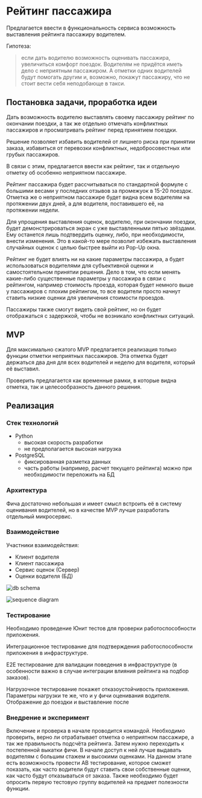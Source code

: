 # Рейтинг пассажира
Предлагается ввести в функциональность сервиса возможность выставления рейтинга пассажиру водителем.

Гипотеза:
> если дать водителю возможность оценивать пассажира, увеличиться комфорт поездок. Водителям не придётся иметь дело с неприятным пассажиром. А отметки одних водителей будут помогать другим и, возможно, покажут пассажиру, что не стоит вести себя неподобающе в такси.

## Постановка задачи, проработка идеи
Дать возможность водителю выставлять своему пассажиру рейтинг по окончании поездки, а так же отдельно отмечать конфликтных пассажиров и просматривать рейтинг перед принятием поездки.

Решение позволяет избавить водителей от лишнего риска при принятии заказа, избавиться от перевозки конфликтных, недобросовестных или грубых пассажиров.

В связи с этим, предлагается ввести как рейтинг, так и отдельную отметку об особенно неприятном пассажире.

Рейтинг пассажира будет рассчитываться по стандартной формуле с большими весами у последних отзывов за промежуок в 15-20 поездок. Отметка же о неприятном пассажире будет видна всем водителям на протяжении двух дней, а для водителя, поставившего её, на протяжении недели.

Для упрощения выставления оценок, водителю, при окончании поездки, будет демонстрироваться экран с уже выставленными пятью звёздами. Ему останется лишь подтвердить оценку, либо, при необходимости, внести изменения. Это в какой-то мере позволит избежать выставления случайных оценок с целью быстрее выйти из Pop-Up окна.

Рейтинг не будет влиять ни на какие параметры пассажира, а будет использоваться водителями для субъективной оценки и самостоятельном принятии решения. Дело в том, что если менять какие-либо существенные параметры у пассажира в связи с рейтингом, например стоимость проезда, которая будет немного выше у пассажиров с плохим рейтингом, то все водители просто начнут ставить низкие оценки для увеличения стоимости проездов.

Пассажиры также смогут видеть свой рейтинг, но он будет отображаться с задержкой, чтобы не возникало конфликтных ситуаций.

## MVP
Для максимально сжатого MVP предлагается реализация только функции отметки неприятных пассажиров. Эта отметка будет держаться два дня для всех водителей и неделю для водителя, который её выставил.

Проверить предлагается как временные рамки, в которые видна отметка, так и целесообразность данного решения.

## Реализация

### Стек технологий
- Python
    + высокая скорость разработки
    + не предполагается высокая нагрузка
- PostgreSQL
    + фиксированная разметка данных
    + часть работы (например, расчет текущего рейтинга) можно при необходимости переложить на БД

### Архитектура
Фича достаточно небольшая и имеет смысл встроить её в систему оценивания водителей, но в качестве MVP лучше разработать отдельный микросервис.

### Взаимодействие
Участники взаимодействия:
- Клиент водителя
- Клиент пассажира
- Сервис оценок (Сервер)
- Оценки водителя (БД)

![db schema]()

![sequence diagram]()

### Тестирование
Необходимо проведение Юнит тестов для проверки работоспособности приложения.

Интеграционное тестирование для подтверждения работоспособности приложения в инфраструктуре.

E2E тестирование для валидации поведения в инфраструктуре (в особенности важно в случае интеграции влияния рейтинга на подбор заказов).

Нагрузочное тестирование покажет отказоустойчивость приложения. Параметры нагрузки те же, что и у фичи оценивания водителя. Отображение до поездки и выставление после

### Внедрение и эксперимент
Включение и проверка в начале проводится командой. Необходимо проверить, верно ли отрабатывает отметка о неприятном пассажире, а так же правильность подсчёта рейтинга. Затем нужно переходить к постепенной выкатки фичи. В начале доступ к ней лучше выдавать водителям с большим стажем и высокими оценками. На данном этапе есть возможность провести AB тестирование, которое сможет показать, как часто водители будут ставить свои собственные оценки, как часто будут отказываться от заказа. Также необходимо будет опросить первую тестовую группу водителей на предмет полезности функции.